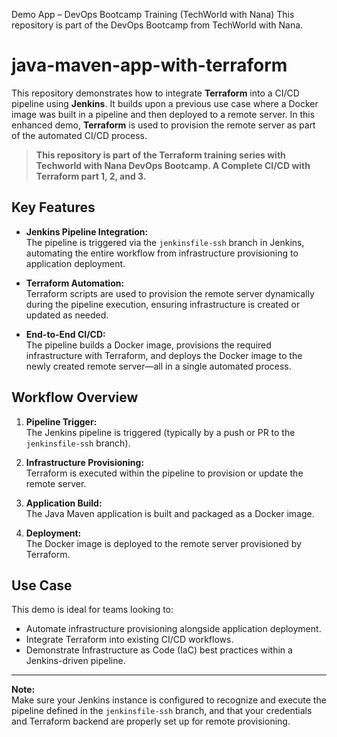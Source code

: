 Demo App – DevOps Bootcamp Training (TechWorld with Nana)
This repository is part of the DevOps Bootcamp from TechWorld with Nana.

# java-maven-app-with-terraform

This repository demonstrates how to integrate **Terraform** into a CI/CD pipeline using **Jenkins**. It builds upon a previous use case where a Docker image was built in a pipeline and then deployed to a remote server. In this enhanced demo, **Terraform** is used to provision the remote server as part of the automated CI/CD process.

> **This repository is part of the Terraform training series with Techworld with Nana DevOps Bootcamp. A Complete CI/CD with Terraform part 1, 2, and 3.**

## Key Features

- **Jenkins Pipeline Integration:**  
  The pipeline is triggered via the `jenkinsfile-ssh` branch in Jenkins, automating the entire workflow from infrastructure provisioning to application deployment.

- **Terraform Automation:**  
  Terraform scripts are used to provision the remote server dynamically during the pipeline execution, ensuring infrastructure is created or updated as needed.

- **End-to-End CI/CD:**  
  The pipeline builds a Docker image, provisions the required infrastructure with Terraform, and deploys the Docker image to the newly created remote server—all in a single automated process.

## Workflow Overview

1. **Pipeline Trigger:**  
   The Jenkins pipeline is triggered (typically by a push or PR to the `jenkinsfile-ssh` branch).

2. **Infrastructure Provisioning:**  
   Terraform is executed within the pipeline to provision or update the remote server.

3. **Application Build:**  
   The Java Maven application is built and packaged as a Docker image.

4. **Deployment:**  
   The Docker image is deployed to the remote server provisioned by Terraform.

## Use Case

This demo is ideal for teams looking to:

- Automate infrastructure provisioning alongside application deployment.
- Integrate Terraform into existing CI/CD workflows.
- Demonstrate Infrastructure as Code (IaC) best practices within a Jenkins-driven pipeline.

---

**Note:**  
Make sure your Jenkins instance is configured to recognize and execute the pipeline defined in the `jenkinsfile-ssh` branch, and that your credentials and Terraform backend are properly set up for remote provisioning.
